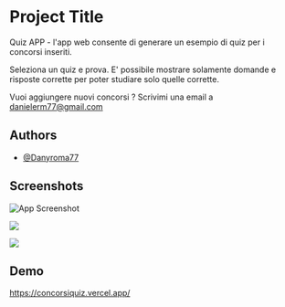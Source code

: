
# Project Title

Quiz APP - l'app web consente di generare un esempio di quiz per i concorsi inseriti.

Seleziona un quiz e prova.
E' possibile mostrare solamente domande e risposte corrette per poter studiare solo quelle corrette.


Vuoi aggiungere nuovi concorsi ? Scrivimi una email a danielerm77@gmail.com 




## Authors

- [@Danyroma77](https://www.github.com/Danyroma77)

  
## Screenshots

![App Screenshot](https://firebasestorage.googleapis.com/v0/b/portfolio-f057f.appspot.com/o/quiz_app%2Fquizprova.jpeg?alt=media&token=ae43e21d-50c1-447d-96cc-625cb2732abb)

![](https://firebasestorage.googleapis.com/v0/b/portfolio-f057f.appspot.com/o/quiz_app%2Fresult1.jpeg?alt=media&token=4b495021-2073-4f90-a021-f400a4ab2497)

![](https://firebasestorage.googleapis.com/v0/b/portfolio-f057f.appspot.com/o/quiz_app%2Fresult2.jpeg?alt=media&token=fa42cb76-65ca-4b53-9eb0-f3894ba4ecab)
  
## Demo

https://concorsiquiz.vercel.app/

  
